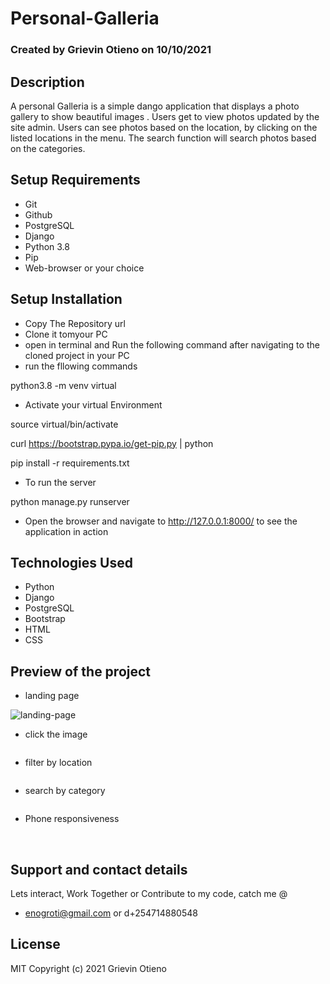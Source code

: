 # Personal-Galleria

### Created by Grievin Otieno on 10/10/2021

## Description

A personal Galleria is a simple dango application that displays a photo gallery to show beautiful images . Users get to view photos updated by the site admin. Users can see photos based on the location, by clicking on the listed locations in the menu. The search function will search photos based on the categories.

## Setup Requirements

* Git
* Github
* PostgreSQL
* Django
* Python 3.8
* Pip
* Web-browser or your choice

## Setup Installation
* Copy The Repository url
* Clone it tomyour PC
* open in terminal and Run the following command after navigating to the cloned project in your PC
* run the fllowing commands

python3.8 -m venv virtual

* Activate your virtual Environment

source virtual/bin/activate

curl https://bootstrap.pypa.io/get-pip.py | python

pip install -r requirements.txt

* To run the server 

python manage.py runserver

* Open the browser and navigate to http://127.0.0.1:8000/ to see the application in action

## Technologies Used

* Python
* Django
* PostgreSQL
* Bootstrap
* HTML
* CSS

## Preview of the project

* landing page
<img src="static/images/landing.png" alt="landing-page">
<img src="static/images/landing2.png" alt=""> 

* click the image
<img src="static/images/copylink.png" alt="">

* filter by location
<img src="static/images/filter_location.png" alt="">

* search by category
<img src="static/images/category.png" alt="">

*  Phone responsiveness
<img src="static/images/phone1.png" alt="">
<img src="static/images/phone2.png" alt="">
<img src="static/images/phone3.png" alt="">

## Support and contact details
Lets interact, Work Together or Contribute to my code, catch me @ 
* enogroti@gmail.com or d+254714880548

## License

MIT Copyright (c) 2021 Grievin Otieno


